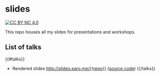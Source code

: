 # slides

[![CC BY NC 4.0](https://img.shields.io/badge/License-CC%20BY%20NC%204.0-green.svg)](https://creativecommons.org/licenses/by-nc/4.0/)

This repo houses all my slides for presentations and workshops.

## List of talks

{{#talks}}
* Rendered slides <http://slides.earo.me/{{repo}}> ([source code](https://github.com/earowang/{{repo}}))
{{/talks}}
